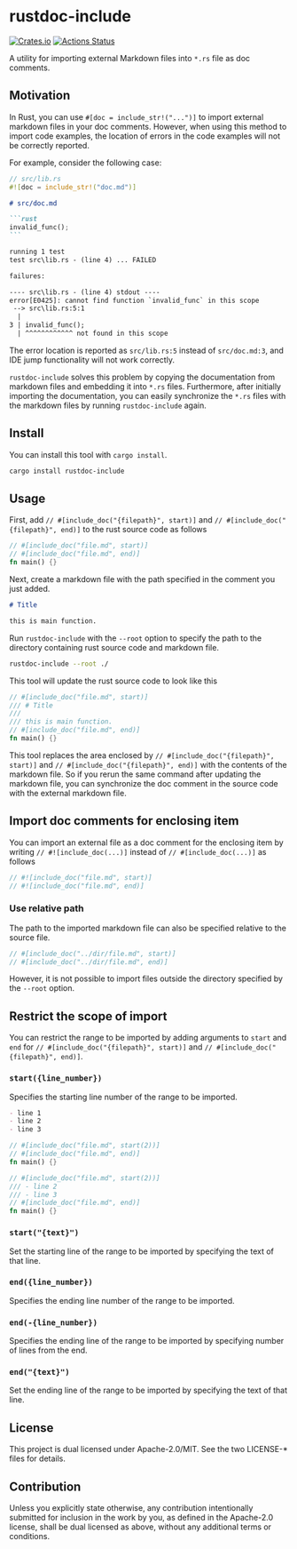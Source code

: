 # rustdoc-include

[![Crates.io](https://img.shields.io/crates/v/rustdoc-include.svg)](https://crates.io/crates/rustdoc-include)
[![Actions Status](https://github.com/frozenlib/rustdoc-include/workflows/CI/badge.svg)](https://github.com/frozenlib/rustdoc-include)

A utility for importing external Markdown files into `*.rs` file as doc comments.

## Motivation

In Rust, you can use `#[doc = include_str!("...")]` to import external markdown files in your doc comments. However, when using this method to import code examples, the location of errors in the code examples will not be correctly reported.

For example, consider the following case:

```rs
// src/lib.rs
#![doc = include_str!("doc.md")]
```

````md
# src/doc.md

```rust
invalid_func();
```
````

```txt
running 1 test
test src\lib.rs - (line 4) ... FAILED

failures:

---- src\lib.rs - (line 4) stdout ----
error[E0425]: cannot find function `invalid_func` in this scope
 --> src\lib.rs:5:1
  |
3 | invalid_func();
  | ^^^^^^^^^^^^ not found in this scope
```

The error location is reported as `src/lib.rs:5` instead of `src/doc.md:3`, and IDE jump functionality will not work correctly.

`rustdoc-include` solves this problem by copying the documentation from markdown files and embedding it into `*.rs` files. Furthermore, after initially importing the documentation, you can easily synchronize the `*.rs` files with the markdown files by running `rustdoc-include` again.

## Install

You can install this tool with `cargo install`.

```sh
cargo install rustdoc-include
```

## Usage

First, add `// #[include_doc("{filepath}", start)]` and `// #[include_doc("{filepath}", end)]` to the rust source code as follows

```rust :main.rs
// #[include_doc("file.md", start)]
// #[include_doc("file.md", end)]
fn main() {}
```

Next, create a markdown file with the path specified in the comment you just added.

```md :example.md
# Title

this is main function.
```

Run `rustdoc-include` with the `--root` option to specify the path to the directory containing rust source code and markdown file.

```sh
rustdoc-include --root ./
```

This tool will update the rust source code to look like this

```rust :main.rs
// #[include_doc("file.md", start)]
/// # Title
///
/// this is main function.
// #[include_doc("file.md", end)]
fn main() {}
```

This tool replaces the area enclosed by `// #[include_doc("{filepath}", start)]` and `// #[include_doc("{filepath}", end)]` with the contents of the markdown file. So if you rerun the same command after updating the markdown file, you can synchronize the doc comment in the source code with the external markdown file.

## Import doc comments for enclosing item

You can import an external file as a doc comment for the enclosing item by writing `// #![include_doc(...)]` instead of `// #[include_doc(...)]` as follows

```rust
// #![include_doc("file.md", start)]
// #![include_doc("file.md", end)]
```

### Use relative path

The path to the imported markdown file can also be specified relative to the source file.

```rust
// #[include_doc("../dir/file.md", start)]
// #[include_doc("../dir/file.md", end)]
```

However, it is not possible to import files outside the directory specified by the `--root` option.

## Restrict the scope of import

You can restrict the range to be imported by adding arguments to `start` and `end` for `// #[include_doc("{filepath}", start)]` and `// #[include_doc("{filepath}", end)]`.

### `start({line_number})`

Specifies the starting line number of the range to be imported.

```md
- line 1
- line 2
- line 3
```

```rs
// #[include_doc("file.md", start(2))]
// #[include_doc("file.md", end)]
fn main() {}
```

```rs
// #[include_doc("file.md", start(2))]
/// - line 2
/// - line 3
// #[include_doc("file.md", end)]
fn main() {}
```

### `start("{text}")`

Set the starting line of the range to be imported by specifying the text of that line.

### `end({line_number})`

Specifies the ending line number of the range to be imported.

### `end(-{line_number})`

Specifies the ending line of the range to be imported by specifying number of lines from the end.

### `end("{text}")`

Set the ending line of the range to be imported by specifying the text of that line.

## License

This project is dual licensed under Apache-2.0/MIT. See the two LICENSE-\* files for details.

## Contribution

Unless you explicitly state otherwise, any contribution intentionally submitted for inclusion in the work by you, as defined in the Apache-2.0 license, shall be dual licensed as above, without any additional terms or conditions.

